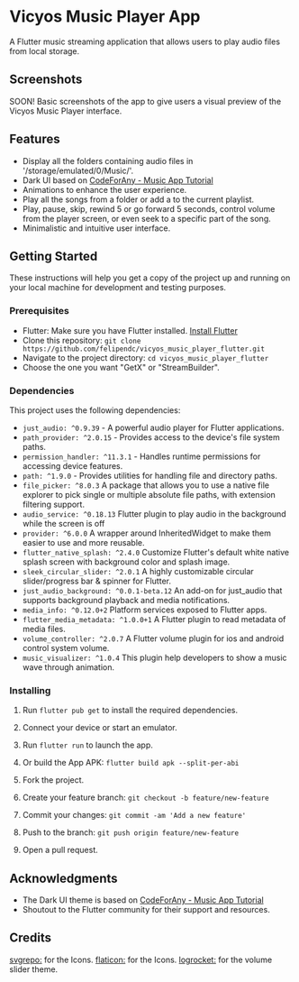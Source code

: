 # Vicyos Music Player App

A Flutter music streaming application that allows users to play audio files from local storage.

## Screenshots

SOON! Basic screenshots of the app to give users a visual preview of the Vicyos Music Player interface.

<!-- 
<img src="demo.png">
-->

## Features

- Display all the folders containing audio files in '/storage/emulated/0/Music/'.
- Dark UI based on [CodeForAny - Music App Tutorial](https://youtube.com/playlist?list=PLzcRC7PA0xWRXGSJZOyD5_SXyGIRt6VFr)
- Animations to enhance the user experience.
- Play all the songs from a folder or add a to the current playlist.
- Play, pause, skip, rewind 5 or go forward 5 seconds, control volume from the player screen, or even seek to a specific part of the song.
- Minimalistic and intuitive user interface.

## Getting Started

These instructions will help you get a copy of the project up and running on your local machine for development and testing purposes.

### Prerequisites

- Flutter: Make sure you have Flutter installed. [Install Flutter](https://flutter.dev/docs/get-started/install)
- Clone this repository: `git clone https://github.com/felipendc/vicyos_music_player_flutter.git`
- Navigate to the project directory: `cd vicyos_music_player_flutter`
- Choose the one you want "GetX" or "StreamBuilder".

### Dependencies

This project uses the following dependencies:

- `just_audio: ^0.9.39` - A powerful audio player for Flutter applications.
- `path_provider: ^2.0.15` - Provides access to the device's file system paths.
- `permission_handler: ^11.3.1` - Handles runtime permissions for accessing device features.
- `path: ^1.9.0` - Provides utilities for handling file and directory paths.
- `file_picker: ^8.0.3` A package that allows you to use a native file explorer to pick single or multiple absolute file paths, with extension filtering support.
- `audio_service: ^0.18.13` Flutter plugin to play audio in the background while the screen is off
- `provider: ^6.0.0` A wrapper around InheritedWidget to make them easier to use and more reusable.
- `flutter_native_splash: ^2.4.0` Customize Flutter's default white native splash screen with background color and splash image.
- `sleek_circular_slider: ^2.0.1` A highly customizable circular slider/progress bar & spinner for Flutter.
- `just_audio_background: ^0.0.1-beta.12` An add-on for just_audio that supports background playback and media notifications.
- `media_info: ^0.12.0+2` Platform services exposed to Flutter apps.
- `flutter_media_metadata: ^1.0.0+1` A Flutter plugin to read metadata of media files.
- `volume_controller: ^2.0.7` A Flutter volume plugin for ios and android control system volume.
- `music_visualizer: ^1.0.4` This plugin help developers to show a music wave through animation.


### Installing

1. Run `flutter pub get` to install the required dependencies.
2. Connect your device or start an emulator.
3. Run `flutter run` to launch the app.
4. Or build the App APK: `flutter build apk --split-per-abi`

1. Fork the project.
2. Create your feature branch: `git checkout -b feature/new-feature`
3. Commit your changes: `git commit -am 'Add a new feature'`
4. Push to the branch: `git push origin feature/new-feature`
5. Open a pull request.



## Acknowledgments

- The Dark UI theme is based on [CodeForAny - Music App Tutorial](https://youtube.com/playlist?list=PLzcRC7PA0xWRXGSJZOyD5_SXyGIRt6VFr)
- Shoutout to the Flutter community for their support and resources.

## Credits

[svgrepo:](https://www.svgrepo.com/) for the Icons.
[flaticon:](https://www.flaticon.com/) for the Icons.
[logrocket:](https://blog.logrocket.com/flutter-slider-widgets-deep-dive-with-examples/) for the volume slider theme.
